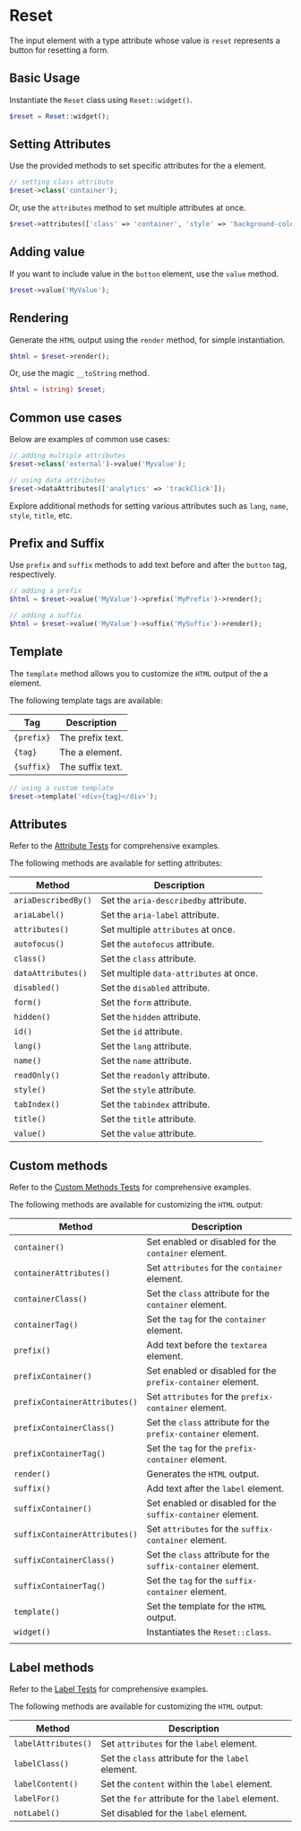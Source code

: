 # Reset

The input element with a type attribute whose value is `reset` represents a button for resetting a form.

## Basic Usage

Instantiate the `Reset` class using `Reset::widget()`.

```php
$reset = Reset::widget();
```

## Setting Attributes

Use the provided methods to set specific attributes for the a element.

```php
// setting class attribute
$reset->class('container');
```

Or, use the `attributes` method to set multiple attributes at once.

```php
$reset->attributes(['class' => 'container', 'style' => 'background-color: #eee;']);
```

## Adding value

If you want to include value in the `button` element, use the `value` method.

```php
$reset->value('MyValue');
```

## Rendering

Generate the `HTML` output using the `render` method, for simple instantiation. 

```php
$html = $reset->render();
```

Or, use the magic `__toString` method.

```php
$html = (string) $reset;
```

## Common use cases

Below are examples of common use cases:

```php
// adding multiple attributes
$reset->class('external')->value('Myvalue');

// using data attributes
$reset->dataAttributes(['analytics' => 'trackClick']);
```

Explore additional methods for setting various attributes such as `lang`, `name`, `style`, `title`, etc.

## Prefix and Suffix

Use `prefix` and `suffix` methods to add text before and after the `button` tag, respectively.

```php
// adding a prefix
$html = $reset->value('MyValue')->prefix('MyPrefix')->render();

// adding a suffix
$html = $reset->value('MyValue')->suffix('MySuffix')->render();
```

## Template

The `template` method allows you to customize the `HTML` output of the a element.

The following template tags are available:

| Tag        | Description      |
| ---------- | ---------------- |
| `{prefix}` | The prefix text. |
| `{tag}`    | The a element.   |
| `{suffix}` | The suffix text. |

```php
// using a custom template
$reset->template('<div>{tag}</div>');
```

## Attributes

Refer to the [Attribute Tests](https://github.com/php-forge/html/blob/main/tests/Input/Reset/AttributeTest.php)
for comprehensive examples.

The following methods are available for setting attributes:

| Method             | Description                                                                                     |
| ------------------ | ----------------------------------------------------------------------------------------------- |
| `ariaDescribedBy()`| Set the `aria-describedby` attribute.                                                           |
| `ariaLabel()`      | Set the `aria-label` attribute.                                                                 |
| `attributes()`     | Set multiple `attributes` at once.                                                              |
| `autofocus()`      | Set the `autofocus` attribute.                                                                  |
| `class()`          | Set the `class` attribute.                                                                      |
| `dataAttributes()` | Set multiple `data-attributes` at once.                                                         |
| `disabled()`       | Set the `disabled` attribute.                                                                   |
| `form()`           | Set the `form` attribute.                                                                       |
| `hidden()`         | Set the `hidden` attribute.                                                                     |
| `id()`             | Set the `id` attribute.                                                                         |
| `lang()`           | Set the `lang` attribute.                                                                       |
| `name()`           | Set the `name` attribute.                                                                       |
| `readOnly()`       | Set the `readonly` attribute.                                                                   |
| `style()`          | Set the `style` attribute.                                                                      |
| `tabIndex()`       | Set the `tabindex` attribute.                                                                   |
| `title()`          | Set the `title` attribute.                                                                      |
| `value()`          | Set the `value` attribute.                                                                      |

## Custom methods

Refer to the [Custom Methods Tests](https://github.com/php-forge/html/blob/main/tests/Input/Reset/CustomMethodTest.php) 
for comprehensive examples.

The following methods are available for customizing the `HTML` output:

| Method                       | Description                                                                           |
| ---------------------------- | ------------------------------------------------------------------------------------- |
| `container()`                | Set enabled or disabled for the `container` element.                                  |
| `containerAttributes()`      | Set `attributes` for the `container` element.                                         |
| `containerClass()`           | Set the `class` attribute for the `container` element.                                |
| `containerTag()`             | Set the `tag` for the `container` element.                                            |
| `prefix()`                   | Add text before the `textarea` element.                                               |
| `prefixContainer()`          | Set enabled or disabled for the `prefix-container` element.                           |
| `prefixContainerAttributes()`| Set `attributes` for the `prefix-container` element.                                  |                                            
| `prefixContainerClass()`     | Set the `class` attribute for the `prefix-container` element.                         |
| `prefixContainerTag()`       | Set the `tag` for the `prefix-container` element.                                     |
| `render()`                   | Generates the `HTML` output.                                                          |
| `suffix()`                   | Add text after the `label` element.                                                   |
| `suffixContainer()`          | Set enabled or disabled for the `suffix-container` element.                           |
| `suffixContainerAttributes()`| Set `attributes` for the `suffix-container` element.                                  |
| `suffixContainerClass()`     | Set the `class` attribute for the `suffix-container` element.                         |
| `suffixContainerTag()`       | Set the `tag` for the `suffix-container` element.                                     |
| `template()`                 | Set the template for the `HTML` output.                                               |
| `widget()`                   | Instantiates the `Reset::class`.                                                     |
                                                                |
## Label methods

Refer to the [Label Tests](https://github.com/php-forge/html/blob/main/tests/Input/Reset/LabelTest.php) for
comprehensive examples.

The following methods are available for customizing the `HTML` output:

| Method             | Description                                                                                     |
| ------------------ | ----------------------------------------------------------------------------------------------- |
| `labelAttributes()`| Set `attributes` for the `label` element.                                                       |
| `labelClass()`     | Set the `class` attribute for the `label` element.                                              |
| `labelContent()`   | Set the `content` within the `label` element.                                                   |
| `labelFor()`       | Set the `for` attribute for the `label` element.                                                |
| `notLabel()`       | Set disabled for the `label` element.                                                           |
